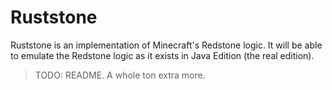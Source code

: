 # Ruststone

Ruststone is an implementation of Minecraft's Redstone logic. It will be able to emulate the Redstone logic as it exists in Java Edition (the real edition).

> TODO: README. A whole ton extra more.
